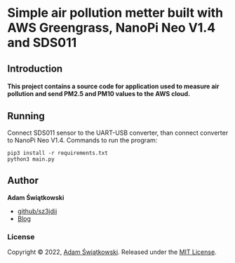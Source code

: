 # Simple air pollution metter built with AWS Greengrass, NanoPi Neo V1.4 and SDS011

## Introduction

#### This project contains a source code for application used to measure air pollution and send PM2.5 and PM10 values to the AWS cloud.

## Running
Connect SDS011 sensor to the UART-USB converter, than connect converter to NanoPi Neo V1.4. Commands to run the program:

```
pip3 install -r requirements.txt
python3 main.py
```

## Author

**Adam Świątkowski**

* [github/sz3jdii](https://github.com/sz3jdii)
* [Blog](https://cloudybarz.com/)

### License

Copyright © 2022, [Adam Świątkowski](https://github.com/sz3jdii).
Released under the [MIT License](LICENSE).